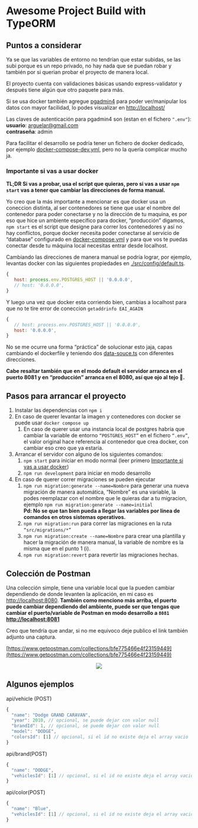 # Awesome Project Build with TypeORM

## Puntos a considerar

Ya se que las variables de entorno no tendrían que estar subidas, se las subi
porque es un repo privado, no hay nada que se puedan robar y también por si
querian probar el proyecto de manera local.

El proyecto cuenta con validaciones básicas usando express-validator y después
tiene algún que otro paquete para más.

Si se usa docker también agregue [pgadmin4](https://www.pgadmin.org/) para poder
ver/manipular los datos con mayor facilidad, lo podes visualizar en [http://localhost/](http://localhost/)

Las claves de autenticación para pgadmin4 son (estan en el fichero `".env"`):  
**usuario**: arguelar@gmail.com  
**contraseña**: admin

Para facilitar el desarrollo se podría tener un fichero de docker dedicado, por ejemplo
[docker-compose-dev.yml](https://github.com/enzoarguello512/node-rest-jwt/blob/main/docker-compose-dev.yml),
pero no la quería complicar mucho ja.

### Importante si vas a usar docker

**TL;DR Si vas a probar, usa el script que quieras, pero si vas a usar `npm start`
vas a tener que cambiar las direcciones de forma manual.**

Yo creo que la más importante a mencionar es que docker usa un coneccion
distinta, al ser contenedores se tiene que usar el nombre del contenedor para
poder conectarse y no la dirección de tu maquina, es por eso que hice un
ambiente específico para docker, “producción” digamos, `npm start` es el script
que designe para correr los contenedores y así no hay conflictos, porque docker
necesita poder conectarse al servicio de “database” configurado en
[docker-compose.yml](https://github.com/enzoarguello512/node-typeorm-crud/blob/main/docker-compose.yml) 
y para que vos te puedas conectar desde tu máquina local necesitas entrar 
desde localhost.

Cambiando las direcciones de manera manual se podría lograr, por ejemplo,
levantas docker con las siguientes propiedades en 
[./src/config/default.ts](https://github.com/enzoarguello512/node-typeorm-crud/blob/main/src/config/default.ts).

```javascript
{
   host: process.env.POSTGRES_HOST || '0.0.0.0',
   // host: '0.0.0.0',
}
```

Y luego una vez que docker esta corriendo bien, cambias a localhost para que no
te tire error de coneccion `getaddrinfo EAI_AGAIN`

```javascript
{
   // host: process.env.POSTGRES_HOST || '0.0.0.0',
   host: '0.0.0.0',
}
```

No se me ocurre una forma “práctica” de solucionar esto jaja, capas cambiando
el dockerfile y teniendo dos [data-souce.ts](https://github.com/enzoarguello512/node-typeorm-crud/blob/main/src/data-source.ts) 
con diferentes direcciones.

**Cabe resaltar también que en el modo default el servidor arranca en el puerto
8081 y en “producción” arranca en el 8080, así que ojo al tejo 👀.**

## Pasos para arrancar el proyecto

1. Instalar las dependencias con `npm i`
2. En caso de querer levantar la imagen y contenedores con docker se puede usar `docker compose up`
   1. En caso de querer usar una instancia local de postgres habría que cambiar
      la variable de entorno `“POSTGRES_HOST”` en el fichero `“.env”`, el valor
      original hace referencia al contenedor que crea docker, con cambiar eso
      creo que ya estaría.
3. Arrancar el servidor con alguno de los siguientes comandos:
   1. `npm start` para iniciar en modo normal (leer primero [Importante si vas a usar docker](#importante-si-vas-a-usar-docker))
   2. `npm run development` para iniciar en modo desarrollo
4. En caso de querer correr migraciones se pueden ejecutar
   1. `npm run migration:generate --name=Nombre` para generar una nueva migración
      de manera automática, “Nombre” es una variable, la podes reemplazar con el
      nombre que le quieras dar a tu migracion, ejemplo
      `npm run migration:generate --name=initial`  
      **Pd: No se que tan bien pueda a llegar las variables por línea de comandos
      en otros sistemas operativos.**
   2. `npm run migration:run` para correr las migraciones en la ruta `“src/migrations/*”`
   3. `npm run migration:create --name=Nombre` para crear una plantilla y hacer la
      migración de manera manual, la variable de nombre es la misma que en el
      punto 1 (i).
   4. `npm run migration:revert` para revertir las migraciones hechas.

## Colección de Postman

Una colección simple, tiene una variable local que la pueden cambiar
dependiendo de donde levanten la aplicación, en mi caso es
[http://localhost:8080](http://localhost:8080). **También como menciono
más arriba, el puerto puede cambiar dependiendo del ambiente, puede 
ser que tengas que cambiar el puerto/variable de Postman en modo 
desarrollo a `8081` [http://localhost:8081](http://localhost:8081)**

Creo que tendría que andar, si no me equivoco deje publico el link también
adjunto una captura.

[https://www.getpostman.com/collections/bfe775466e4f23159449](https://www.getpostman.com/collections/bfe775466e4f23159449)

<p align="center"><img src="https://user-images.githubusercontent.com/75096734/192121000-cb18c069-eb5f-4a60-9c9a-7a5548dd3991.png"></p>

## Algunos ejemplos

api/vehicle (POST)

```javascript
{
  "name": "Dodge GRAND CARAVAN",
  "year": 2010, // opcional, se puede dejar con valor null
  "brandId": 1, // opcional, se puede dejar con valor null
  "model": "DODGE",
  "colorsId": [1] // opcional, si el id no existe deja el array vacio
}
```

api/brand(POST)

```javascript
{
  "name": "DODGE",
  "vehiclesId": [1] // opcional, si el id no existe deja el array vacio
}
```

api/color(POST)

```javascript
{
  "name": "Blue",
  "vehiclesId": [1] // opcional, si el id no existe deja el array vacio
}
```
